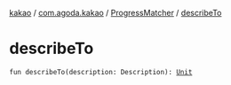 [kakao](../../index.md) / [com.agoda.kakao](../index.md) / [ProgressMatcher](index.md) / [describeTo](.)

# describeTo

`fun describeTo(description: Description): `[`Unit`](https://kotlinlang.org/api/latest/jvm/stdlib/kotlin/-unit/index.html)